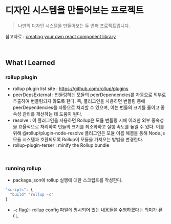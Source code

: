 # 디자인 시스템을 만들어보는 프로젝트

> 나만의 디자인 시스템을 만들어보는 두 번째 프로젝트입니다.

참고자료 : [creating your own react component library](https://blog.harveydelaney.com/creating-your-own-react-component-library/)

<br>

## What I Learned

### rollup plugin

- rollup plugin list site : https://github.com/rollup/plugins
- peerDepsExternal : 번들링하는 모듈의 peerDependencies를 자동으로 외부로 추출하여 번들링되지 않도록 한다. 즉, 플러그인을 사용하면 번들링 중에 peerDependencies를 자동으로 처리할 수 있으며, 이는 번들의 크기를 줄이고 종속성 관리를 개선하는 데 도움이 된다.
- resolve : 이 플러그인을 사용하면 Rollup은 모듈 번들링 시에 이러한 외부 종속성을 효율적으로 처리하여 번들의 크기를 최소화하고 실행 속도를 높일 수 있다. 이를 위해 @rollup/plugin-node-resolve 플러그인은 모듈 이름 해결을 통해 Node.js 모듈 시스템과 호환되도록 Rollup이 모듈을 가져오는 방법을 변경한다.
- rollup-plugin-terser : minify the Rollup bundle

<br>

### running rollup

- package.json에 rollup 실행에 대한 스크립트를 작성한다.

```js
"scripts": {
  "build" "rollup -c"
}
```

- `-c` flag는 rollup config 파일에 명시되어 있는 내용들을 수행하겠다는 의미가 된다.

<br>
